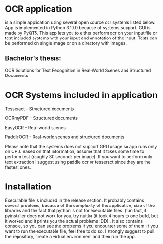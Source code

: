 # OCR application
is a simple application using several open source ocr systems listed below. 
App is implemented in Python 3.10.0 because of systems support. GUI is made by PyQT5. 
This app lets you to either perform ocr on your input file or test included 
systems with your input and annotation of the input. Tests can be performed
on single image or on a directory with images.
## Bachelor's thesis:
OCR Solutions for Text Recognition in Real-World Scenes and Structured Documents
# OCR Systems included in application
Tesseract - Structured documents

OCRmyPDF - Structured documents 

EasyOCR - Real-world scenes

PaddleOCR - Real-world scenes and structured documents

Please note that the systems does not support GPU usage so app runs only on CPU.
Based on that information, assume that it takes some time to perform test 
(roughly 30 seconds per image). If you want to perform only text extraction
I suggest using paddle ocr or tesseract since they are the fastest ones.

# Installation
Executable file is included in the release section. It probably contains several
problems, because of the complexity of the application, size of the libraries 
and the fact that python is not for executable files. (fun fact, if pyinstaller
does not work for you, try nuitka (it took 4 hours to one build, but it worked and it
prints you the actual problems :DD)). It also contains console, so you can see the problems
if you encounter some of them. If you want to run the executable file, feel free to do so. 
I strongly suggest to pull the repository, create a virtual environment 
and then run the app.
